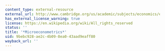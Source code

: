 ```yaml
---
content_type: external-resource
external_url: http://www.cambridge.org/us/academic/subjects/economics/econometrics-statistics-and-mathematical-economics/microeconometrics-methods-and-applications?format=HB&isbn=9780521848053#f6uZFW6oCATPJtwX.97
has_external_license_warning: true
license: https://en.wikipedia.org/wiki/All_rights_reserved
status: ''
title: '*Microeconometrics*'
uid: 9bebc928-ae2c-4b09-8ea0-43aad9eaff80
wayback_url: ''
---
```

